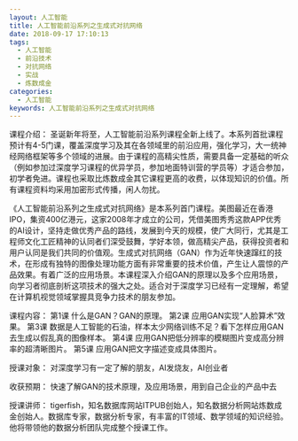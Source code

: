 ```yaml
---
layout: 人工智能
title: 人工智能前沿系列之生成式对抗网络
date: 2018-09-17 17:10:13
tags:
  - 人工智能
  - 前沿技术
  - 对抗网络
  - 实战
  - 炼数成金
categories:
  - 人工智能
keywords: 人工智能前沿系列之生成式对抗网络
---
```

课程介绍：
圣诞新年将至，人工智能前沿系列课程全新上线了。本系列首批课程预计有4-5门课，覆盖深度学习及其在各领域里的前沿应用，强化学习，大一统神经网络框架等多个领域的进展。由于课程的高精尖性质，需要具备一定基础的听众（例如参加过深度学习课程的优异学员，参加地面特训营的学员等）才适合参加，初学者免进。课程也采取比炼数成金其它课程更高的收费，以体现知识的价值。所有课程资料均采用加密形式传播，闲人勿扰。

《人工智能前沿系列之生成式对抗网络》是本系列首门课程。美图最近在香港IPO，集资400亿港元，这家2008年才成立的公司，凭借美图秀秀这款APP优秀的AI设计，坚持走做优秀产品的路线，发展到今天的规模，使广大同行，尤其是工程师文化工匠精神的认同者们深受鼓舞，学好本领，做高精尖产品，获得投资者和用户认同是我们共同的价值观。生成式对抗网络（GAN）作为近年快速蹿红的技术，在形成有独特的图像处理功能方面有非常重要的技术价值，产生让人震惊的产品效果。有着广泛的应用场景。本课程深入介绍GAN的原理以及多个应用场景，向学习者彻底剖析这项技术的强大之处。适合对于深度学习已经有一定理解，希望在计算机视觉领域掌握具竞争力技术的朋友参加。
<!-- more -->

课程内容：
第1课 什么是GAN？GAN的原理。
第2课 应用GAN实现“人脸算术”效果。
第3课 数据是人工智能的石油，样本太少网络训练不足？看下怎样应用GAN去生成以假乱真的图像样本。
第4课 应用GAN把低分辨率的模糊图片变成高分辨率的超清晰图片。
第5课 应用GAN把文字描述变成具体图片。


授课对象：
对深度学习有一定了解的朋友，AI发烧友，AI创业者

收获预期：
快速了解GAN的技术原理，及应用场景，用到自己企业的产品中去

授课讲师：
tigerfish，知名数据库网站ITPUB创始人，知名数据分析网站炼数成金创始人。数据库专家，数据分析专家，有丰富的IT领域、数学领域的知识经验。他将带领他的数据分析团队完成整个授课工作。

<div id="jspay" sid="qFSoSut2830" style="display:none">qFSoSut2830</div>
<script type="text/javascript" src="https://www.fageka.com/j.js"></script>
<script type="text/javascript" src="https://www.fageka.com/f.js" charset="utf-8"></script>
